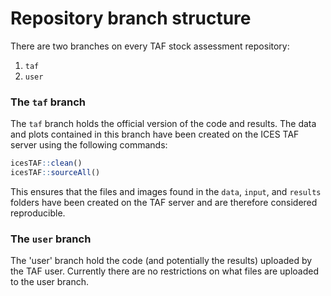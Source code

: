 # Repository branch structure

There are two branches on every TAF stock assessment repository:

1. `taf`
2. `user`

### The `taf` branch

The `taf` branch holds the official version of the code and results.  The data and plots contained in this 
branch have been created on the ICES TAF server using the following commands:

```r
icesTAF::clean()
icesTAF::sourceAll()
```

This ensures that the files and images found in the `data`, `input`, and `results` folders have been created on the TAF server and are therefore considered reproducible.

### The `user` branch

The 'user' branch hold the code (and potentially the results) uploaded by the TAF user.  Currently there are no restrictions on what files are uploaded to the user branch.
